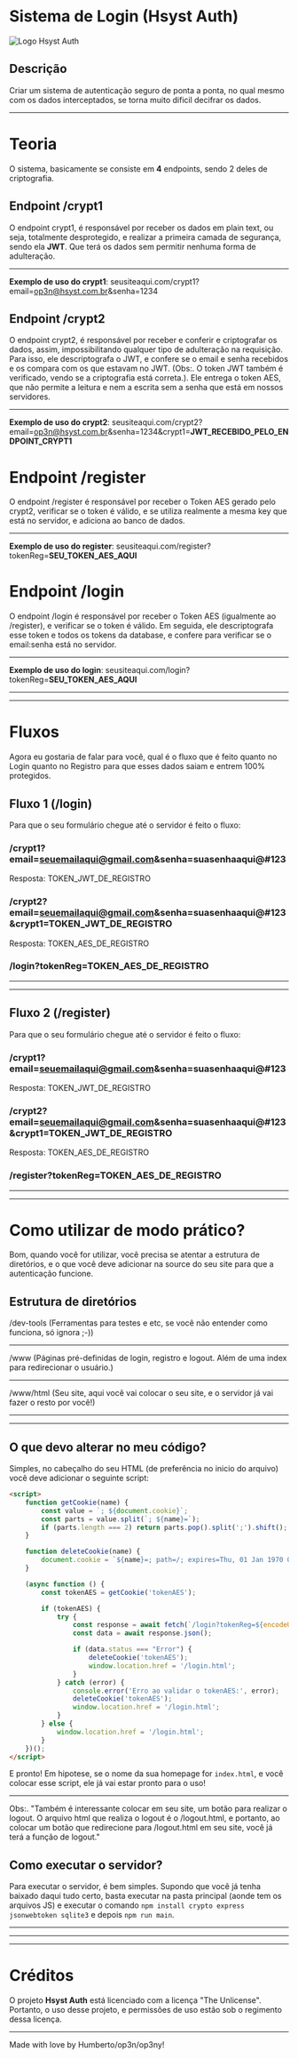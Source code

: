 # Sistema de Login (Hsyst Auth)
![Logo Hsyst Auth](https://github.com/Hsyst/Hsyst-Auth/blob/main/Hsyst_Auth-semfundo.png)

## Descrição
Criar um sistema de autenticação seguro de ponta a ponta, no qual mesmo com os dados interceptados, se torna muito dificil decifrar os dados.

---

# Teoria

O sistema, basicamente se consiste em **4** endpoints, sendo 2 deles de criptografia.

## Endpoint /crypt1

O endpoint crypt1, é responsável por receber os dados em plain text, ou seja, totalmente desprotegido, e realizar a primeira camada de segurança, sendo ela **JWT**. Que terá os dados sem permitir nenhuma forma de adulteração.

---

**Exemplo de uso do crypt1**: seusiteaqui.com/crypt1?email=op3n@hsyst.com.br&senha=1234


## Endpoint /crypt2

O endpoint crypt2, é responsável por receber e conferir e criptografar os dados, assim, impossibilitando qualquer tipo de adulteração na requisição. Para isso, ele descriptografa o JWT, e confere se o email e senha recebidos e os compara com os que estavam no JWT. (Obs:. O token JWT também é verificado, vendo se a criptografia está correta.). Ele entrega o token AES, que não permite a leitura e nem a escrita sem a senha que está em nossos servidores.

---

**Exemplo de uso do crypt2**: seusiteaqui.com/crypt2?email=op3n@hsyst.com.br&senha=1234&crypt1=**JWT_RECEBIDO_PELO_ENDPOINT_CRYPT1**


# Endpoint /register

O endpoint /register é responsável por receber o Token AES gerado pelo crypt2, verificar se o token é válido, e se utiliza realmente a mesma key que está no servidor, e adiciona ao banco de dados.

---

**Exemplo de uso do register**: seusiteaqui.com/register?tokenReg=**SEU_TOKEN_AES_AQUI**


# Endpoint /login

O endpoint /login é responsável por receber o Token AES (igualmente ao /register), e verificar se o token é válido. Em seguida, ele descriptografa esse token e todos os tokens da database, e confere para verificar se o email:senha está no servidor.

---

**Exemplo de uso do login**: seusiteaqui.com/login?tokenReg=**SEU_TOKEN_AES_AQUI**



---
---

# Fluxos

Agora eu gostaria de falar para você, qual é o fluxo que é feito quanto no Login quanto no Registro para que esses dados saiam e entrem 100% protegidos.

## Fluxo 1 (/login)

Para que o seu formulário chegue até o servidor é feito o fluxo:

### /crypt1?email=seuemailaqui@gmail.com&senha=suasenhaaqui@#123
Resposta: TOKEN_JWT_DE_REGISTRO

### /crypt2?email=seuemailaqui@gmail.com&senha=suasenhaaqui@#123&crypt1=TOKEN_JWT_DE_REGISTRO
Resposta: TOKEN_AES_DE_REGISTRO

### /login?tokenReg=TOKEN_AES_DE_REGISTRO


---
---

## Fluxo 2 (/register)

Para que o seu formulário chegue até o servidor é feito o fluxo:

### /crypt1?email=seuemailaqui@gmail.com&senha=suasenhaaqui@#123
Resposta: TOKEN_JWT_DE_REGISTRO

### /crypt2?email=seuemailaqui@gmail.com&senha=suasenhaaqui@#123&crypt1=TOKEN_JWT_DE_REGISTRO
Resposta: TOKEN_AES_DE_REGISTRO

### /register?tokenReg=TOKEN_AES_DE_REGISTRO


---
---


# Como utilizar de modo prático?

Bom, quando você for utilizar, você precisa se atentar a estrutura de diretórios, e o que você deve adicionar na source do seu site para que a autenticação funcione.


## Estrutura de diretórios

/dev-tools (Ferramentas para testes e etc, se você não entender como funciona, só ignora ;-))

---

/www (Páginas pré-definidas de login, registro e logout. Além de uma index para redirecionar o usuário.)

---

/www/html (Seu site, aqui você vai colocar o seu site, e o servidor já vai fazer o resto por você!)


---
---

## O que devo alterar no meu código?

Simples, no cabeçalho do seu HTML (de preferência no inicio do arquivo) você deve adicionar o seguinte script:

```html
<script>
    function getCookie(name) {
        const value = `; ${document.cookie}`;
        const parts = value.split(`; ${name}=`);
        if (parts.length === 2) return parts.pop().split(';').shift();
    }

    function deleteCookie(name) {
        document.cookie = `${name}=; path=/; expires=Thu, 01 Jan 1970 00:00:00 UTC; secure; samesite=strict`;
    }

    (async function () {
        const tokenAES = getCookie('tokenAES');

        if (tokenAES) {
            try {
                const response = await fetch(`/login?tokenReg=${encodeURIComponent(tokenAES)}`);
                const data = await response.json();

                if (data.status === "Error") {
                    deleteCookie('tokenAES');
                    window.location.href = '/login.html';
                }
            } catch (error) {
                console.error('Erro ao validar o tokenAES:', error);
                deleteCookie('tokenAES');
                window.location.href = '/login.html';
            }
        } else {
            window.location.href = '/login.html';
        }
    })();
</script>
```


E pronto! Em hipotese, se o nome da sua homepage for `index.html`, e você colocar esse script, ele já vai estar pronto para o uso!

---

Obs:. "Também é interessante colocar em seu site, um botão para realizar o logout. O arquivo html que realiza o logout é o /logout.html, e portanto, ao colocar um botão que redirecione para /logout.html em seu site, você já terá a função de logout."


## Como executar o servidor?

Para executar o servidor, é bem simples. Supondo que você já tenha baixado daqui tudo certo, basta executar na pasta principal (aonde tem os arquivos JS) e executar o comando `npm install crypto express jsonwebtoken sqlite3` e depois `npm run main`.


---
---
---


# Créditos

O projeto **Hsyst Auth** está licenciado com a licença "The Unlicense". Portanto, o uso desse projeto, e permissões de uso estão sob o regimento dessa licença.

---

Made with love by Humberto/op3n/op3ny!
